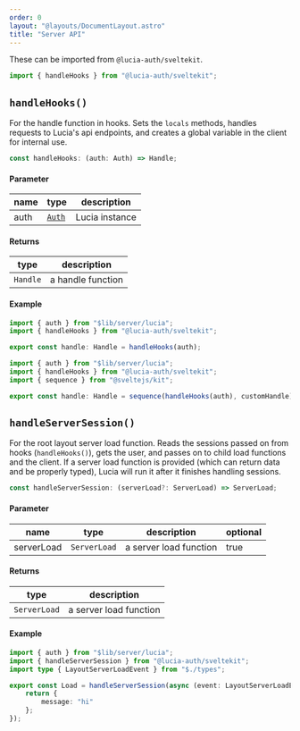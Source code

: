 ```yaml
---
order: 0
layout: "@layouts/DocumentLayout.astro"
title: "Server API"
---
```


These can be imported from `@lucia-auth/sveltekit`.

```ts
import { handleHooks } from "@lucia-auth/sveltekit";
```

## `handleHooks()`

For the handle function in hooks. Sets the `locals` methods, handles requests to Lucia's api endpoints, and creates a global variable in the client for internal use.

```ts
const handleHooks: (auth: Auth) => Handle;
```

#### Parameter

| name | type                                        | description    |
| ---- | ------------------------------------------- | -------------- |
| auth | [`Auth`](/reference/types/lucia-types#auth) | Lucia instance |

#### Returns

| type     | description       |
| -------- | ----------------- |
| `Handle` | a handle function |

#### Example

```ts
import { auth } from "$lib/server/lucia";
import { handleHooks } from "@lucia-auth/sveltekit";

export const handle: Handle = handleHooks(auth);
```

```ts
import { auth } from "$lib/server/lucia";
import { handleHooks } from "@lucia-auth/sveltekit";
import { sequence } from "@sveltejs/kit";

export const handle: Handle = sequence(handleHooks(auth), customHandle);
```

## `handleServerSession()`

For the root layout server load function. Reads the sessions passed on from hooks (`handleHooks()`), gets the user, and passes on to child load functions and the client. If a server load function is provided (which can return data and be properly typed), Lucia will run it after it finishes handling sessions.

```ts
const handleServerSession: (serverLoad?: ServerLoad) => ServerLoad;
```

#### Parameter

| name       | type         | description            | optional |
| ---------- | ------------ | ---------------------- | -------- |
| serverLoad | `ServerLoad` | a server load function | true     |

#### Returns

| type         | description            |
| ------------ | ---------------------- |
| `ServerLoad` | a server load function |

#### Example

```ts
import { auth } from "$lib/server/lucia";
import { handleServerSession } from "@lucia-auth/sveltekit";
import type { LayoutServerLoadEvent } from "$./types";

export const Load = handleServerSession(async (event: LayoutServerLoadEvent) => {
	return {
		message: "hi"
	};
});
```
